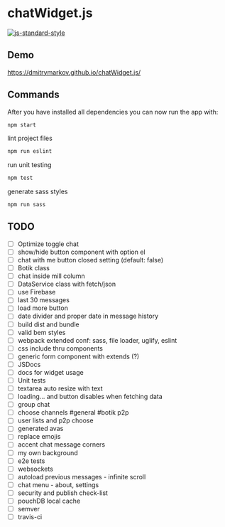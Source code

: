 # chatWidget.js

[![js-standard-style](https://img.shields.io/badge/code%20style-standard-brightgreen.svg)](http://standardjs.com)

## Demo

https://dmitrymarkov.github.io/chatWidget.js/

## Commands


After you have installed all dependencies you can now run the app with:
```bash
npm start
```

lint project files
```bash
npm run eslint
```

run unit testing
```bash
npm test
```

generate sass styles
```bash
npm run sass
```

## TODO

- [ ] Optimize toggle chat
- [ ] show/hide button component with option el
- [ ] chat with me button closed setting (default: false)
- [ ] Botik class
- [ ] chat inside mill column
- [ ] DataService class with fetch/json
- [ ] use Firebase
- [ ] last 30 messages
- [ ] load more button
- [ ] date divider and proper date in message history
- [ ] build dist and bundle
- [ ] valid bem styles
- [ ] webpack extended conf: sass, file loader, uglify, eslint
- [ ] css include thru components
- [ ] generic form component with extends (?)
- [ ] JSDocs
- [ ] docs for widget usage
- [ ] Unit tests
- [ ] textarea auto resize with text
- [ ] loading... and button disables when fetching data
- [ ] group chat
- [ ] choose channels #general #botik p2p
- [ ] user lists and p2p choose
- [ ] generated avas
- [ ] replace emojis
- [ ] accent chat message corners
- [ ] my own background
- [ ] e2e tests
- [ ] websockets
- [ ] autoload previous messages - infinite scroll
- [ ] chat menu - about, settings
- [ ] security and publish check-list
- [ ] pouchDB local cache
- [ ] semver
- [ ] travis-ci
